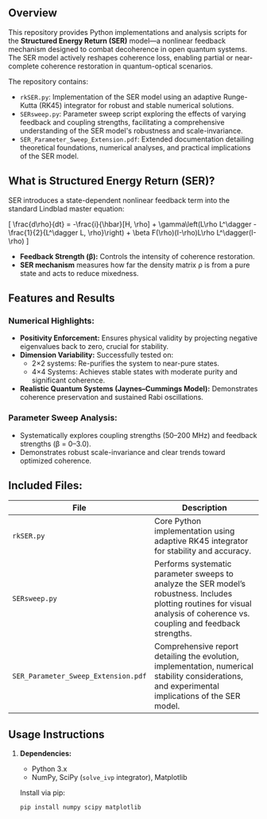 ## Overview  
This repository provides Python implementations and analysis scripts for the **Structured Energy Return (SER)** model—a nonlinear feedback mechanism designed to combat decoherence in open quantum systems. The SER model actively reshapes coherence loss, enabling partial or near-complete coherence restoration in quantum-optical scenarios.

The repository contains:

- `rkSER.py`: Implementation of the SER model using an adaptive Runge-Kutta (RK45) integrator for robust and stable numerical solutions.
- `SERsweep.py`: Parameter sweep script exploring the effects of varying feedback and coupling strengths, facilitating a comprehensive understanding of the SER model's robustness and scale-invariance.
- `SER_Parameter_Sweep_Extension.pdf`: Extended documentation detailing theoretical foundations, numerical analyses, and practical implications of the SER model.

## What is Structured Energy Return (SER)?
SER introduces a state-dependent nonlinear feedback term into the standard Lindblad master equation:

\[
\frac{d\rho}{dt} = -\frac{i}{\hbar}[H, \rho] + \gamma\left(L\rho L^\dagger - \frac{1}{2}\{L^\dagger L, \rho\}\right) + \beta F(\rho)(I-\rho)L\rho L^\dagger(I-\rho)
\]

- **Feedback Strength (β):** Controls the intensity of coherence restoration.
- **SER mechanism** measures how far the density matrix ρ is from a pure state and acts to reduce mixedness.

## Features and Results

### Numerical Highlights:
- **Positivity Enforcement:** Ensures physical validity by projecting negative eigenvalues back to zero, crucial for stability.
- **Dimension Variability:** Successfully tested on:
  - 2×2 systems: Re-purifies the system to near-pure states.
  - 4×4 Systems: Achieves stable states with moderate purity and significant coherence.
- **Realistic Quantum Systems (Jaynes–Cummings Model):** Demonstrates coherence preservation and sustained Rabi oscillations.

### Parameter Sweep Analysis:
- Systematically explores coupling strengths (50–200 MHz) and feedback strengths (β = 0–3.0).
- Demonstrates robust scale-invariance and clear trends toward optimized coherence.

## Included Files:

| File                            | Description |
|---------------------------------|--------------------------------------------|
| `rkSER.py`                      | Core Python implementation using adaptive RK45 integrator for stability and accuracy. |
| `SERsweep.py`                   | Performs systematic parameter sweeps to analyze the SER model’s robustness. Includes plotting routines for visual analysis of coherence vs. coupling and feedback strengths. |
| `SER_Parameter_Sweep_Extension.pdf` | Comprehensive report detailing the evolution, implementation, numerical stability considerations, and experimental implications of the SER model. |

## Usage Instructions

1. **Dependencies:**
   - Python 3.x
   - NumPy, SciPy (`solve_ivp` integrator), Matplotlib

   Install via pip:
   ```bash
   pip install numpy scipy matplotlib
